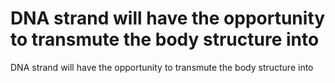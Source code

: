 # DNA strand will have the opportunity to transmute the body structure into

DNA strand will have the opportunity to transmute the body structure into